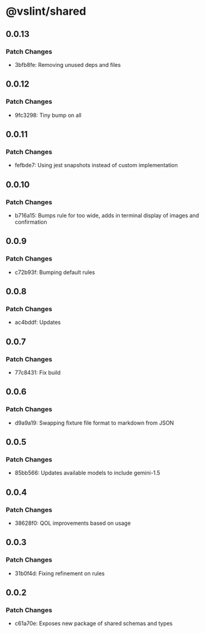 # @vslint/shared

## 0.0.13

### Patch Changes

- 3bfb8fe: Removing unused deps and files

## 0.0.12

### Patch Changes

- 9fc3298: Tiny bump on all

## 0.0.11

### Patch Changes

- fefbde7: Using jest snapshots instead of custom implementation

## 0.0.10

### Patch Changes

- b716a15: Bumps rule for too wide, adds in terminal display of images and confirmation

## 0.0.9

### Patch Changes

- c72b93f: Bumping default rules

## 0.0.8

### Patch Changes

- ac4bddf: Updates

## 0.0.7

### Patch Changes

- 77c8431: Fix build

## 0.0.6

### Patch Changes

- d9a9a19: Swapping fixture file format to markdown from JSON

## 0.0.5

### Patch Changes

- 85bb566: Updates available models to include gemini-1.5

## 0.0.4

### Patch Changes

- 38628f0: QOL improvements based on usage

## 0.0.3

### Patch Changes

- 31b0f4d: Fixing refinement on rules

## 0.0.2

### Patch Changes

- c61a70e: Exposes new package of shared schemas and types
